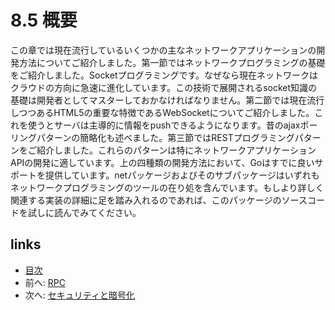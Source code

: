 # 8.5 概要
この章では現在流行しているいくつかの主なネットワークアプリケーションの開発方法についてご紹介しました。第一節ではネットワークプログラミングの基礎をご紹介しました。Socketプログラミングです。なぜなら現在ネットワークはクラウドの方向に急速に進化しています。この技術で展開されるsocket知識の基礎は開発者としてマスターしておかなければなりません。第二節では現在流行しつつあるHTML5の重要な特徴であるWebSocketについてご紹介しました。これを使うとサーバは主導的に情報をpushできるようになります。昔のajaxポーリングパターンの簡略化も述べました。第三節ではRESTプログラミングパターンをご紹介しました。これらのパターンは特にネットワークアプリケーションAPIの開発に適しています。上の四種類の開発方法において、Goはすでに良いサポートを提供しています。netパッケージおよびそのサブパッケージはいずれもネットワークプログラミングのツールの在り処を含んでいます。もしより詳しく関連する実装の詳細に足を踏み入れるのであれば、このパッケージのソースコードを試しに読んでみてください。
## links
   * [目次](<preface.md>)
   * 前へ: [RPC](<08.4.md>)
   * 次へ: [セキュリティと暗号化](<09.0.md>)
